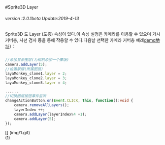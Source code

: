 #Sprite3D Layer

###### *version :2.0.1beta   Update:2019-4-13*

Sprite3D 도 Layer (도층) 속성이 있다.이 속성 설정은 카메라를 이용할 수 있으며 가시 커버층, 사선 검사 등을 통해 작용할 수 있다.다음날 선택한 카메라 커버층 예례[demo地址](https://layaair.ldc.layabox.com/demo2/?language=ch&category=3d&group=Camera&name=CameraLayer)）：


```typescript

//添加显示图层(为相机添加一个蒙版)
camera.addLayer(5);
//设置蒙版(所属图层)
layaMonkey_clone1.layer = 2;
layaMonkey_clone2.layer = 3;
layaMonkey_clone3.layer = 4;

......
//切换图层按钮事件监听
changeActionButton.on(Event.CLICK, this, function():void {
    camera.removeAllLayers();
    layerIndex ++;
    camera.addLayer(layerIndex%4 +1);
    camera.addLayer(5);
});
```


[] (img/1.gif)<br>(1)
